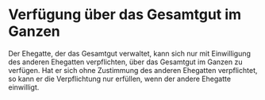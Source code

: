 # Verfügung über das Gesamtgut im Ganzen

Der Ehegatte, der das Gesamtgut verwaltet, kann sich nur mit Einwilligung des anderen Ehegatten verpflichten, über das Gesamtgut im Ganzen zu verfügen. Hat er sich ohne Zustimmung des anderen Ehegatten verpflichtet, so kann er die Verpflichtung nur erfüllen, wenn der andere Ehegatte einwilligt. 

